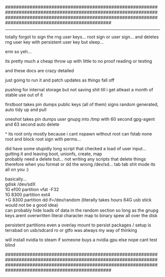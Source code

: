 ###############################################################################################################################################################################################################

********
totally forgot to sign the rng user keys... root sign or user sign... and deletes rng user key with persistent user key but sleep... 


erm so yeh...

its pretty much a cheap throw up with little to no proof reading or testing

and these docs are crazy detailed 

just going to run it and patch updates as things fall off

pushing for internal storage but not saving shit till i get atleast a month of stable use out of it

firstboot takes pin dumps public keys (all of them) signs random generated, auto tidy up and pull

oneshot takes pin dumps user gnupg into /tmp with 60 second gpg-agent and 63 second auto delete

^ its root only mostly because i cant nspawn without root can fstab none root and block root sign with perms...

did have some stupidly long script that checked a load of user input...
gutting it and leaving boot, unionfs, create, map  
probably need a delete but... not writing any scripts that delete things therefore when you format or dd the wrong /dev/sd... tab tab shit mode its all on you :)

basically...<br />
gdisk /dev/sdX <br />
1G ef00 partition vfat -F32<br />
1G 8300 partition ext4<br />
+G 8300 partition dd if=/dev/random (literally takes hours 64G usb stick would not be a good idea)<br />
can probably hide loads of data in the random section so long as the gnupg keys arent overwritten
literal character map to binary spew all over the disk 

persistent partitions even a overlay mount to persist packages / setup is terrabad on usb/sdcard ro or gtfo was always my way of thinking<br />

will install nvidia to steam if someone buys a nvidia gpu else nope cant test blind

###############################################################################################################################################################################################################
